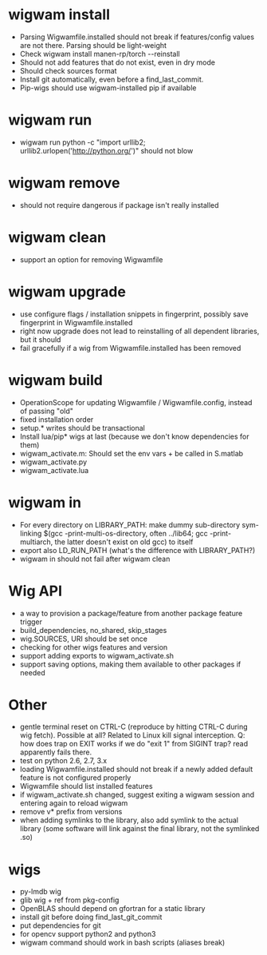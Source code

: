 # wigwam install 
 - Parsing Wigwamfile.installed should not break if features/config values are not there. Parsing should be light-weight
 - Check wigwam install manen-rp/torch --reinstall
 - Should not add features that do not exist, even in dry mode
 - Should check sources format
 - Install git automatically, even before a find_last_commit.
 - Pip-wigs should use wigwam-installed pip if available
 
# wigwam run
- wigwam run python -c "import urllib2; urllib2.urlopen('http://python.org/')" should not blow
 
# wigwam remove
- should not require dangerous if package isn't really installed

# wigwam clean
- support an option for removing Wigwamfile

# wigwam upgrade
 - use configure flags / installation snippets in fingerprint, possibly save fingerprint in Wigwamfile.installed
 - right now upgrade does not lead to reinstalling of all dependent libraries, but it should
 - fail gracefully if a wig from Wigwamfile.installed has been removed

# wigwam build
 - OperationScope for updating Wigwamfile / Wigwamfile.config, instead of passing "old"
 - fixed installation order
 - setup.* writes should be transactional
 - Install lua/pip* wigs at last (because we don't know dependencies for them)
 - wigwam_activate.m: Should set the env vars + be called in S.matlab
 - wigwam_activate.py
 - wigwam_activate.lua
 
# wigwam in
- For every directory on LIBRARY_PATH: make dummy sub-directory sym-linking $(gcc -print-multi-os-directory, often ../lib64; gcc -print-multiarch, the latter doesn't exist on old gcc) to itself
- export also LD_RUN_PATH (what's the difference with LIBRARY_PATH?)
- wigwam in should not fail after wigwam clean

# Wig API
 - a way to provision a package/feature from another package feature trigger
 - build_dependencies, no_shared, skip_stages
 - wig.SOURCES, URI should be set once
 - checking for other wigs features and version
 - support adding exports to wigwam_activate.sh
 - support saving options, making them available to other packages if needed

# Other
 - gentle terminal reset on CTRL-C (reproduce by hitting CTRL-C during wig fetch). Possible at all? Related to Linux kill signal interception. Q: how does trap on EXIT works if we do "exit 1" from SIGINT trap? read apparently fails there.
 - test on python 2.6, 2.7, 3.x
 - loading Wigwamfile.installed should not break if a newly added default feature is not configured properly
 - Wigwamfile should list installed features
 - if wigwam_activate.sh changed, suggest exiting a wigwam session and entering again to reload wigwam
 - remove v* prefix from versions
 - when adding symlinks to the library, also add symlink to the actual library (some software will link against the final library, not the symlinked .so)
 
# wigs
 - py-lmdb wig
 - glib wig + ref from pkg-config
 - OpenBLAS should depend on gfortran for a static library
 - install git before doing find_last_git_commit
 - put dependencies for git
 - for opencv support python2 and python3
 - wigwam command should work in bash scripts (aliases break)
